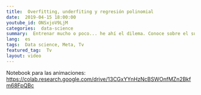 ```yaml
---
title:  Overfitting, underfiting y regresión polinomial   
date:  2019-04-15 18:00:00
youtube_id: ONSxjoV9LjM
categories:  data-science  
summary:  Entrenar mucho o poco... he ahí el dilema. Conoce sobre el sub ajuste, el sobre ajuste y cómo podemos combatirlo.   
lang:  es
tags:  Data science, Meta, Tv
featured_tag:  Tv
layout: video
---
```


Notebook para las animaciones: https://colab.research.google.com/drive/13CGxYYnHzNcBSWOnfMZn2Bkfm68FpQBc
